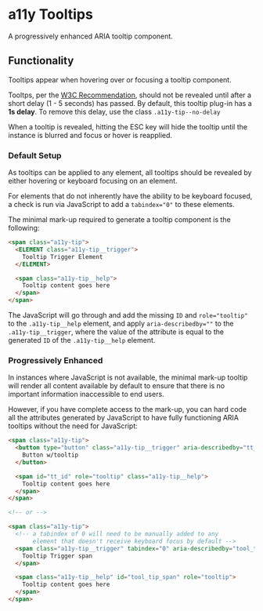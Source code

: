 # a11y Tooltips

A progressively enhanced ARIA tooltip component.


## Functionality

Tooltips appear when hovering over or focusing a tooltip component. 

Tooltps, per the [W3C Recommendation](https://www.w3.org/TR/wai-aria-practices/#tooltip), should not be revealed until after a short delay (1 - 5 seconds) has passed. By default, this tooltip plug-in has a __1s delay__. To remove this delay, use the class ```.a11y-tip--no-delay```

When a tooltip is revealed, hitting the <kdb>ESC</kdb> key will hide the tooltip until the instance is blurred and focus or hover is reapplied.




### Default Setup

As tooltips can be applied to any element, all tooltips should be revealed by either hovering or keyboard focusing on an element. 

For elements that do not inherently have the ability to be keyboard focused, a check is run via JavaScript to add a ```tabindex="0"``` to these elements. 

The minimal mark-up required to generate a tooltip component is the following:

```html
<span class="a11y-tip">
  <ELEMENT class="a11y-tip__trigger">
    Tooltip Trigger Element
  </ELEMENT>

  <span class="a11y-tip__help">
    Tooltip content goes here
  </span>
</span>
```

The JavaScript will go through and add the missing ```ID``` and ```role="tooltip"``` to the ```.a11y-tip__help``` element, and apply ```aria-describedby=""``` to the ```.a11y-tip__trigger```, where the value of the attribute is equal to the generated ```ID``` of the ```.a11y-tip__help``` element.



### Progressively Enhanced

In instances where JavaScript is not available, the minimal mark-up tooltip will render all content available by default to ensure that there is no important information inaccessible to end users.

However, if you have complete access to the mark-up, you can hard code all the attributes generated by JavaScript to have fully functioning ARIA tooltips without the need for JavaScript:

```html
<span class="a11y-tip">
  <button type="button" class="a11y-tip__trigger" aria-describedby="tt_id">
    Button w/tooltip
  </button>

  <span id="tt_id" role="tooltip" class="a11y-tip__help">
    Tooltip content goes here
  </span>
</span>

<!-- or -->

<span class="a11y-tip">
  <!-- a tabindex of 0 will need to be manually added to any
       element that doesn't receive keyboard focus by default -->
  <span class="a11y-tip__trigger" tabindex="0" aria-describedby="tool_tip_span">
    Tooltip Trigger span
  </span>

  <span class="a11y-tip__help" id="tool_tip_span" role="tooltip">
    Tooltip content goes here
  </span>
</span>
``` 
